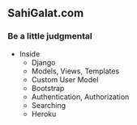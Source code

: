 ## SahiGalat.com

### Be a little judgmental

* Inside
    * Django
    * Models, Views, Templates
    * Custom User Model
    * Bootstrap
    * Authentication, Authorization
    * Searching
    * Heroku